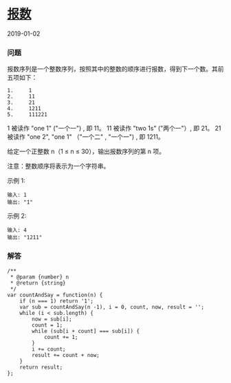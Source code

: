 # [报数](https://leetcode-cn.com/problems/count-and-say)
2019-01-02
### 问题

报数序列是一个整数序列，按照其中的整数的顺序进行报数，得到下一个数。其前五项如下：

```
1.     1
2.     11
3.     21
4.     1211
5.     111221
```
1 被读作  "one 1"  ("一个一") , 即 11。
11 被读作 "two 1s" ("两个一"）, 即 21。
21 被读作 "one 2",  "one 1" （"一个二" ,  "一个一") , 即 1211。

给定一个正整数 n（1 ≤ n ≤ 30），输出报数序列的第 n 项。

注意：整数顺序将表示为一个字符串。



示例 1:

```
输入: 1
输出: "1"
```
示例 2:

```
输入: 4
输出: "1211"
```

### 解答

```
/**
 * @param {number} n
 * @return {string}
 */
var countAndSay = function(n) {
    if (n === 1) return '1';
    var sub = countAndSay(n -1), i = 0, count, now, result = '';
    while (i < sub.length) {
        now = sub[i];
        count = 1;
        while (sub[i + count] === sub[i]) {
            count += 1;
        }
        i += count;
        result += count + now;
    }
    return result;
};
```

